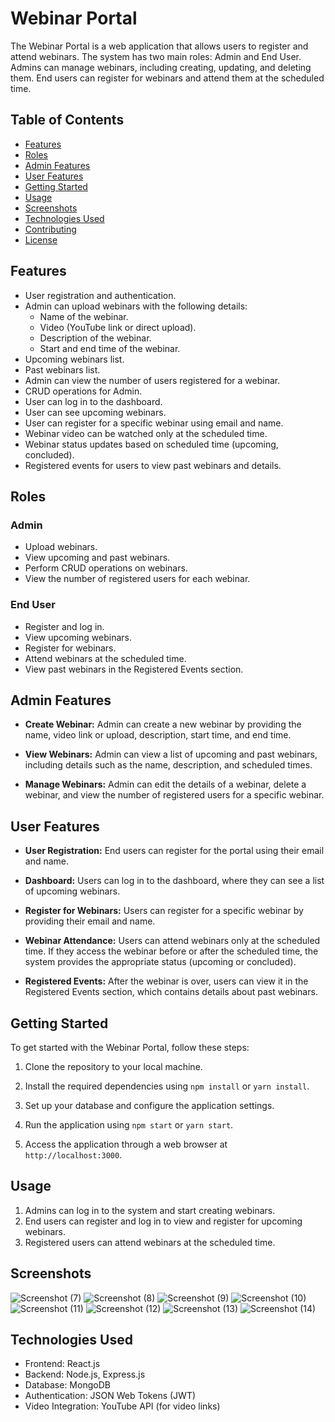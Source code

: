 
# Webinar Portal

The Webinar Portal is a web application that allows users to register and attend webinars. The system has two main roles: Admin and End User. Admins can manage webinars, including creating, updating, and deleting them. End users can register for webinars and attend them at the scheduled time.

## Table of Contents

- [Features](#features)
- [Roles](#roles)
- [Admin Features](#admin-features)
- [User Features](#user-features)
- [Getting Started](#getting-started)
- [Usage](#usage)
- [Screenshots](#screenshots)
- [Technologies Used](#technologies-used)
- [Contributing](#contributing)
- [License](#license)

## Features

- User registration and authentication.
- Admin can upload webinars with the following details:
  - Name of the webinar.
  - Video (YouTube link or direct upload).
  - Description of the webinar.
  - Start and end time of the webinar.
- Upcoming webinars list.
- Past webinars list.
- Admin can view the number of users registered for a webinar.
- CRUD operations for Admin.
- User can log in to the dashboard.
- User can see upcoming webinars.
- User can register for a specific webinar using email and name.
- Webinar video can be watched only at the scheduled time.
- Webinar status updates based on scheduled time (upcoming, concluded).
- Registered events for users to view past webinars and details.

## Roles

### Admin

- Upload webinars.
- View upcoming and past webinars.
- Perform CRUD operations on webinars.
- View the number of registered users for each webinar.

### End User

- Register and log in.
- View upcoming webinars.
- Register for webinars.
- Attend webinars at the scheduled time.
- View past webinars in the Registered Events section.

## Admin Features

- **Create Webinar:** Admin can create a new webinar by providing the name, video link or upload, description, start time, and end time.

- **View Webinars:** Admin can view a list of upcoming and past webinars, including details such as the name, description, and scheduled times.

- **Manage Webinars:** Admin can edit the details of a webinar, delete a webinar, and view the number of registered users for a specific webinar.

## User Features

- **User Registration:** End users can register for the portal using their email and name.

- **Dashboard:** Users can log in to the dashboard, where they can see a list of upcoming webinars.

- **Register for Webinars:** Users can register for a specific webinar by providing their email and name.

- **Webinar Attendance:** Users can attend webinars only at the scheduled time. If they access the webinar before or after the scheduled time, the system provides the appropriate status (upcoming or concluded).

- **Registered Events:** After the webinar is over, users can view it in the Registered Events section, which contains details about past webinars.

## Getting Started

To get started with the Webinar Portal, follow these steps:

1. Clone the repository to your local machine.

2. Install the required dependencies using `npm install` or `yarn install`.

3. Set up your database and configure the application settings.

4. Run the application using `npm start` or `yarn start`.

5. Access the application through a web browser at `http://localhost:3000`.

## Usage

1. Admins can log in to the system and start creating webinars.
2. End users can register and log in to view and register for upcoming webinars.
3. Registered users can attend webinars at the scheduled time.

## Screenshots


![Screenshot (7)](https://github.com/basitmanzoor/Webinar/assets/49262108/1fa15620-8a94-48e5-9e98-19e0611a049a)
![Screenshot (8)](https://github.com/basitmanzoor/Webinar/assets/49262108/c874ad2e-304a-44bd-bade-d69e46b20275)
![Screenshot (9)](https://github.com/basitmanzoor/Webinar/assets/49262108/b58a5779-12dc-40b2-acf5-ad09849f7aca)
![Screenshot (10)](https://github.com/basitmanzoor/Webinar/assets/49262108/c661abc6-f524-4f12-acf1-f48901bbaf23)
![Screenshot (11)](https://github.com/basitmanzoor/Webinar/assets/49262108/43947cbf-d081-467c-beba-bf838378a392)
![Screenshot (12)](https://github.com/basitmanzoor/Webinar/assets/49262108/6b367278-8dc3-4b2f-9ea0-4609f814c9eb)
![Screenshot (13)](https://github.com/basitmanzoor/Webinar/assets/49262108/7f8c6981-fabd-48cf-9d1f-8d7e8b2522cf)
![Screenshot (14)](https://github.com/basitmanzoor/Webinar/assets/49262108/e1f0ef0b-2cbe-452d-97cd-bf526f367c8d)

## Technologies Used

- Frontend: React.js
- Backend: Node.js, Express.js
- Database: MongoDB
- Authentication: JSON Web Tokens (JWT)
- Video Integration: YouTube API (for video links)



